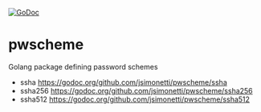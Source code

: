 [![GoDoc](https://godoc.org/github.com/jsimonetti/pwscheme?status.svg)](https://godoc.org/github.com/jsimonetti/pwscheme)

# pwscheme
Golang package defining password schemes

- ssha          https://godoc.org/github.com/jsimonetti/pwscheme/ssha
- ssha256       https://godoc.org/github.com/jsimonetti/pwscheme/ssha256
- ssha512       https://godoc.org/github.com/jsimonetti/pwscheme/ssha512

